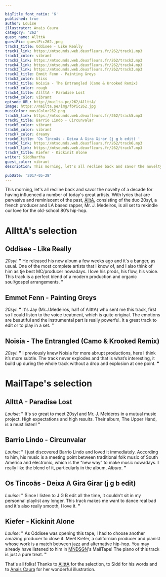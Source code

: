 ```yaml
---

bigTitle_font_ratio: '6'
published: true
author: Louise
illustrator: Anais Caura
category: '262'
guest_name: AllttA
guestPic: guestPic262.jpeg
track1_title: Oddisee - Like Really
track1_link: https://mtsounds.web.deuxfleurs.fr/262/track1.mp3
track1_color: vibrant
track2_link: https://mtsounds.web.deuxfleurs.fr/262/track2.mp3
track4_link: https://mtsounds.web.deuxfleurs.fr/262/track4.mp3
track3_link: https://mtsounds.web.deuxfleurs.fr/262/track3.mp3
track2_title: Emmit Fenn - Painting Greys
track2_color: bliss
track3_title: Noisia - The Entrangled (Camo & Krooked Remix)
track3_color: rough
track4_title: AllttA - Paradise Lost
track4_color: vibrant
episode_URL: http://mailta.pe/262/AllttA/
image: https://mailta.pe/img/fbPic262.jpg
musiColor: musiColor262.png
track5_link: https://mtsounds.web.deuxfleurs.fr/262/track5.mp3
track5_title: Barrio Lindo - Circunvalar
track5_color: vibrant
track6_color: vibrant
track7_color: dreamy
track6_title: 'Os Tincoãs - Deixa A Gira Girar (j g b edit) '
track6_link: https://mtsounds.web.deuxfleurs.fr/262/track6.mp3
track7_link: https://mtsounds.web.deuxfleurs.fr/262/track7.mp3
track7_title: Kiefer - Kickinit Alone
writer: Siddhartha
guest_color: vibrant
description: This morning, let's all recline back and savor the novelty of a decade for having influenced a number of today's great artists. With lyrics that are pervasive and reminiscent of the past, AlltA, consisting of the duo 20syl, a french producer and LA based rapper, Mr. J. Medeiros, is all set to rekindle our love for the old-school 80’s hip-hop.

pubDate: '2017-05-28'
---
```

This morning, let's all recline back and savor the novelty of a decade for having influenced a number of today's great artists. With lyrics that are pervasive and reminiscent of the past, [AlltA](https://www.facebook.com/allttamusic/), consisting of the duo 20syl, a french producer and LA based rapper, Mr. J. Medeiros, is all set to rekindle our love for the old-school 80’s hip-hop.

# AllttA's selection

## Oddisee - Like Really
_20syl_: **"** He released his new album a few weeks ago and it's a banger, as usual. One of the most complete artists that I know of, and I also think of him as tje best MC/producer nowadays. I love his prods, his flow, his voice. This track is a perfect blend of a modern production and organic soul/gospel arrangements. **"** 

## Emmet Fenn - Painting Greys
_20syl_: **"** It's Jay (Mr.J.Medeiros, half of AllttA) who sent me this track, first so I could listen to the voice treatment, which is quite original. The emotions are beautiful and the instrumental part is really powerful. It a great track to edit or to play in a set. **"** 

## Noisia - The Entrangled (Camo & Krooked Remix)
_20syl_: **"** I previously knew Noisia for more abrupt productions, here I think it’s more subtle. The track never explodes and that is what’s interesting, it build up during the whole track without a drop and explosion at one point. **"** 

# MailTape's selection

## AllttA - Paradise Lost
_Louise_: **"** It's so great to meet 20syl and Mr. J. Meideros in a mutual music project. High expectations and high results. Their album, The Upper Hand, is a must listen! **"** 

## Barrio Lindo - Circunvalar
_Louise_: **"** I just discovered Barrio Lindo and loved it immediately. According to him, his music is a meeting point between traditional folk music of South America and electronic, which is the “new way” to make music nowadays. I really like the blend of it, particularly in the album, _Albura_. **"** 

## Os Tincoãs - Deixa A Gira Girar (j g b edit) 
_Louise_: **"** Since I listen to J G B edit all the time, it couldn't sit in my personnal playlist any longer. This track makes me want to dance real bad and it's also really smooth, I love it. **"** 

## Kiefer - Kickinit Alone
_Louise_: **"** As Oddisee was opening this tape, I had to choose another amazing producer to close it. Meet Kiefer, a californian producer and pianist whose work is a match between jazz and alternative hip-hop. You may already have listened to him in [MNDSGN](https://www.mailta.pe/255/mndsgn/)'s MailTape! The piano of this track is just a pure treat. **"** 

That's all folks! Thanks to [AllttA](https://www.facebook.com/allttamusic/) for the selection, to Sidd for his words and to [Anais Caura](http://cargocollective.com/anaiscaura) for her wonderful illustration.
